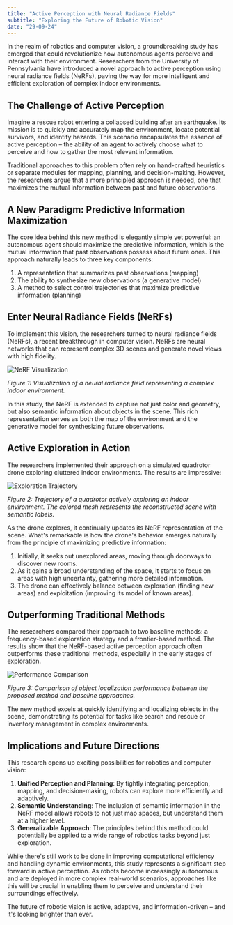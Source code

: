 ```yaml
---
title: "Active Perception with Neural Radiance Fields"
subtitle: "Exploring the Future of Robotic Vision"
date: "29-09-24"
---
```


<!-- # Exploring the Future of Robotic Vision: Active Perception with Neural Radiance Fields -->

In the realm of robotics and computer vision, a groundbreaking study has emerged that could revolutionize how autonomous agents perceive and interact with their environment. Researchers from the University of Pennsylvania have introduced a novel approach to active perception using neural radiance fields (NeRFs), paving the way for more intelligent and efficient exploration of complex indoor environments.

## The Challenge of Active Perception

Imagine a rescue robot entering a collapsed building after an earthquake. Its mission is to quickly and accurately map the environment, locate potential survivors, and identify hazards. This scenario encapsulates the essence of active perception – the ability of an agent to actively choose what to perceive and how to gather the most relevant information.

Traditional approaches to this problem often rely on hand-crafted heuristics or separate modules for mapping, planning, and decision-making. However, the researchers argue that a more principled approach is needed, one that maximizes the mutual information between past and future observations.

## A New Paradigm: Predictive Information Maximization

The core idea behind this new method is elegantly simple yet powerful: an autonomous agent should maximize the predictive information, which is the mutual information that past observations possess about future ones. This approach naturally leads to three key components:

1. A representation that summarizes past observations (mapping)
2. The ability to synthesize new observations (a generative model)
3. A method to select control trajectories that maximize predictive information (planning)

## Enter Neural Radiance Fields (NeRFs)

To implement this vision, the researchers turned to neural radiance fields (NeRFs), a recent breakthrough in computer vision. NeRFs are neural networks that can represent complex 3D scenes and generate novel views with high fidelity.

![NeRF Visualization](/images/post-1/image.png)

*Figure 1: Visualization of a neural radiance field representing a complex indoor environment.*

In this study, the NeRF is extended to capture not just color and geometry, but also semantic information about objects in the scene. This rich representation serves as both the map of the environment and the generative model for synthesizing future observations.

## Active Exploration in Action

The researchers implemented their approach on a simulated quadrotor drone exploring cluttered indoor environments. The results are impressive:

![Exploration Trajectory](/images/post-2/image.png)

*Figure 2: Trajectory of a quadrotor actively exploring an indoor environment. The colored mesh represents the reconstructed scene with semantic labels.*

As the drone explores, it continually updates its NeRF representation of the scene. What's remarkable is how the drone's behavior emerges naturally from the principle of maximizing predictive information:

1. Initially, it seeks out unexplored areas, moving through doorways to discover new rooms.
2. As it gains a broad understanding of the space, it starts to focus on areas with high uncertainty, gathering more detailed information.
3. The drone can effectively balance between exploration (finding new areas) and exploitation (improving its model of known areas).

## Outperforming Traditional Methods

The researchers compared their approach to two baseline methods: a frequency-based exploration strategy and a frontier-based method. The results show that the NeRF-based active perception approach often outperforms these traditional methods, especially in the early stages of exploration.

![Performance Comparison](https://example.com/performance_comparison.jpg)

*Figure 3: Comparison of object localization performance between the proposed method and baseline approaches.*

The new method excels at quickly identifying and localizing objects in the scene, demonstrating its potential for tasks like search and rescue or inventory management in complex environments.

## Implications and Future Directions

This research opens up exciting possibilities for robotics and computer vision:

1. **Unified Perception and Planning**: By tightly integrating perception, mapping, and decision-making, robots can explore more efficiently and adaptively.
2. **Semantic Understanding**: The inclusion of semantic information in the NeRF model allows robots to not just map spaces, but understand them at a higher level.
3. **Generalizable Approach**: The principles behind this method could potentially be applied to a wide range of robotics tasks beyond just exploration.

While there's still work to be done in improving computational efficiency and handling dynamic environments, this study represents a significant step forward in active perception. As robots become increasingly autonomous and are deployed in more complex real-world scenarios, approaches like this will be crucial in enabling them to perceive and understand their surroundings effectively.

The future of robotic vision is active, adaptive, and information-driven – and it's looking brighter than ever.

